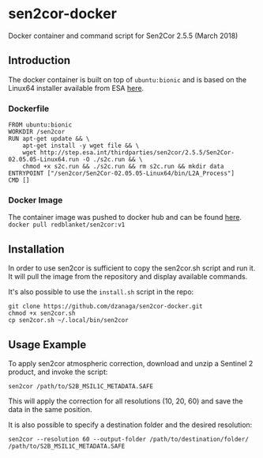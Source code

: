 # sen2cor-docker
Docker container and command script for Sen2Cor 2.5.5 (March 2018)

## Introduction

The docker container is built on top of `ubuntu:bionic` and is based on the Linux64 installer available from ESA [here](http://step.esa.int/main/third-party-plugins-2/sen2cor/).

### Dockerfile
```
FROM ubuntu:bionic
WORKDIR /sen2cor
RUN apt-get update && \
    apt-get install -y wget file && \
    wget http://step.esa.int/thirdparties/sen2cor/2.5.5/Sen2Cor-02.05.05-Linux64.run -O ./s2c.run && \
    chmod +x s2c.run && ./s2c.run && rm s2c.run && mkdir data
ENTRYPOINT ["/sen2cor/Sen2Cor-02.05.05-Linux64/bin/L2A_Process"]
CMD []
```

### Docker Image
The container image was pushed to docker hub and can be found [here](https://cloud.docker.com/u/redblanket/repository/docker/redblanket/sen2cor).
```docker pull redblanket/sen2cor:v1```

## Installation
In order to use sen2cor is sufficient to copy the sen2cor.sh script and run it. It will pull the image from the repository and display available commands.

It's also possible to use the `install.sh` script in the repo:
```
git clone https://github.com/dzanaga/sen2cor-docker.git
chmod +x sen2cor.sh
cp sen2cor.sh ~/.local/bin/sen2cor
```

## Usage Example
To apply sen2cor atmospheric correction, download and unzip a Sentinel 2 product,
and invoke the script:
```
sen2cor /path/to/S2B_MSIL1C_METADATA.SAFE
```
This will apply the correction for all resolutions (10, 20, 60) and save the data in the same position.

It is also possible to specify a destination folder and the desired resolution:
```
sen2cor --resolution 60 --output-folder /path/to/destination/folder/ /path/to/S2B_MSIL1C_METADATA.SAFE
```
